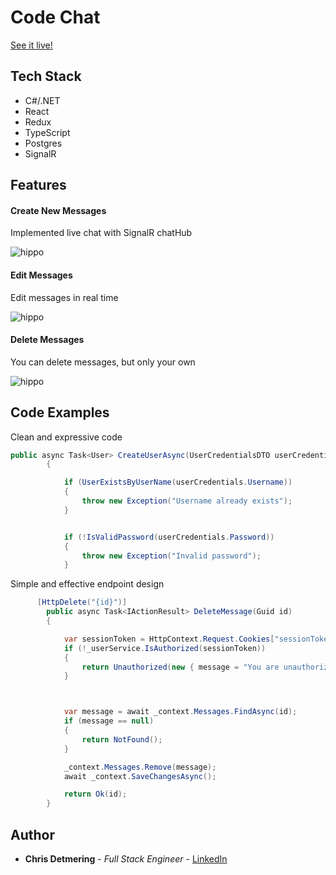 # Code Chat

[See it live!](https://code-chat.azurewebsites.net/)


## Tech Stack

* C#/.NET
* React 
* Redux
* TypeScript 
* Postgres
* SignalR


  
## Features

#### Create New Messages

Implemented live chat with SignalR chatHub 

![hippo](https://media.giphy.com/media/XOW0VwnwkmmCfwh55J/giphy.gif)

#### Edit Messages
Edit messages in real time 

![hippo](https://media.giphy.com/media/6TR86DVZKvDMzx3Ipw/giphy.gif)


#### Delete Messages
You can delete messages, but only your own 

![hippo](https://media.giphy.com/media/UPrRPZUoShpSi8hE5w/giphy.gif)
  
  
## Code Examples

Clean and expressive code 


```c#
public async Task<User> CreateUserAsync(UserCredentialsDTO userCredentials)
        {

            if (UserExistsByUserName(userCredentials.Username))
            {
                throw new Exception("Username already exists");
            }


            if (!IsValidPassword(userCredentials.Password))
            {
                throw new Exception("Invalid password");
            }

```
Simple and effective endpoint design 
```c#
      [HttpDelete("{id}")]
        public async Task<IActionResult> DeleteMessage(Guid id)
        {

            var sessionToken = HttpContext.Request.Cookies["sessionToken"];
            if (!_userService.IsAuthorized(sessionToken))
            {
                return Unauthorized(new { message = "You are unauthorized" });
            }



            var message = await _context.Messages.FindAsync(id);
            if (message == null)
            {
                return NotFound();
            }

            _context.Messages.Remove(message);
            await _context.SaveChangesAsync();

            return Ok(id);
        }

```



## Author

* **Chris Detmering** - *Full Stack Engineer* -  [LinkedIn](https://www.linkedin.com/in/chris-detmering-1b8b9851/)
